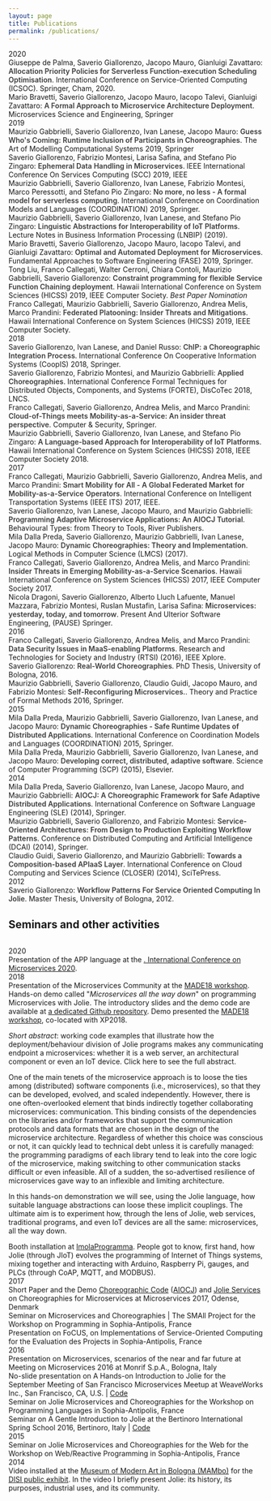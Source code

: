 ```yaml
---
layout: page
title: Publications
permalink: /publications/
---
```


<style>
  .paper-title {
    font-weight: 600 !important;
    color: #3c3c3c !important;
  }
</style>
<div class="mt-5"></div>

<div class="pub-year">
<span>2020</span>

  <div>
    
  <div>
  <a class="paper" href="icsoc2020"></a>
  Giuseppe de Palma, Saverio Giallorenzo, Jacopo Mauro, Gianluigi Zavattaro: 
  <span class="paper-title">Allocation Priority Policies for Serverless Function-execution Scheduling Optimisation</span>. 
  International Conference on Service-Oriented Computing (ICSOC). Springer, Cham, 2020.
  </div>
    
  <div>
  <a class="paper" href="mse2020"></a>
  <a class="bib" target="_blank" href="https://dblp.uni-trier.de/rec/bibtex/books/sp/20/BravettiGMTZ20"></a>
  Mario Bravetti, Saverio Giallorenzo, Jacopo Mauro, Iacopo Talevi, Gianluigi Zavattaro: 
  <span class="paper-title">A Formal Approach to Microservice Architecture Deployment</span>. 
  Microservices Science and Engineering, Springer
  </div>

</div>
</div>

<div class="pub-year">
<span>2019</span>

  <div>
    
  <div>
  <a class="paper" href="guess-who"></a>
  <a class="bib" target="_blank" href="https://dblp.uni-trier.de/rec/bibtex/conf/birthday/GabbrielliGLM19"></a>
  Maurizio Gabbrielli, Saverio Giallorenzo, Ivan Lanese, Jacopo Mauro: 
  <span class="paper-title">Guess Who's Coming: Runtime Inclusion of Participants in Choreographies</span>. 
  The Art of Modelling Computational Systems 2019, Springer
  </div>

  <div>
  <a class="paper" href="scc2019"></a>
  <a class="bib" target="_blank" href="https://dblp.uni-trier.de/rec/bibtex/conf/IEEEscc/GiallorenzoMSZ19"></a>
  Saverio Giallorenzo, Fabrizio Montesi, Larisa Safina, and Stefano Pio Zingaro: 
  <span class="paper-title">Ephemeral Data Handling in Microservices</span>. 
  IEEE International Conference On Services Computing (SCC) 2019, IEEE
  </div>

  <div>
  <a class="paper" href="coordination2019"></a>
  <a class="bib" target="_blank" href="https://dblp.org/rec/bibtex/conf/coordination/GabbrielliGLMPZ19"></a>
  Maurizio Gabbrielli, Saverio Giallorenzo, Ivan Lanese, Fabrizio Montesi, Marco Peressotti, and Stefano Pio Zingaro: 
  <span class="paper-title">No more, no less - A formal model for serverless computing</span>. 
  International Conference on Coordination Models and Languages (COORDINATION) 2019, Springer.
  </div>

  <div>
  <a class="paper" href="lnbip2019"></a>
  Maurizio Gabbrielli, Saverio Giallorenzo, Ivan Lanese, and Stefano Pio Zingaro: 
  <span class="paper-title">Linguistic Abstractions for Interoperability of IoT Platforms</span>. 
  Lecture Notes in Business Information Processing (LNBIP) (2019).
  </div>


  <div>
  <a class="paper" href="fase2019"></a>
  <a class="bib" target="_blank" href="https://dblp.org/rec/bibtex/conf/fase/BravettiGMTZ19"></a>
  Mario Bravetti, Saverio Giallorenzo, Jacopo Mauro, Iacopo Talevi, and Gianluigi Zavattaro: 
  <span class="paper-title">Optimal and Automated Deployment for Microservices</span>. 
  Fundamental Approaches to Software Engineering (FASE) 2019, Springer.
  </div>

  <div>
  <a class="paper" href="hicss2019_cp"></a>
  <a class="bib" target="_blank" href="https://dblp.org/rec/bibtex/conf/hicss/LiuCCCGG19"></a>
  Tong Liu, Franco Callegati, Walter Cerroni, Chiara Contoli, Maurizio Gabbrielli, Saverio Giallorenzo: 
  <span class="paper-title">Constraint programming for flexible Service Function Chaining deployment</span>. 
  Hawaii International Conference on System Sciences (HICSS) 2019, IEEE Computer Society. 
  <em>Best Paper Nomination</em>
  </div>

  <div>
  <a class="paper" href="hicss2019_sec"></a>
  <a class="bib" target="_blank" href="https://dblp.org/rec/bibtex/conf/hicss/CallegatiGGMP19"></a>
  Franco Callegati, Maurizio Gabbrielli, Saverio Giallorenzo, Andrea Melis, Marco Prandini: 
  <span class="paper-title">Federated Platooning: Insider Threats and Mitigations</span>. 
  Hawaii International Conference on System Sciences (HICSS) 2019, IEEE Computer Society.
  </div>

</div>
</div>


<div class="pub-year">
<span>2018</span>

 <div>

  <div>
  <a class="paper" href="coopis2018"></a>
  <a class="bib" target="_blank" href="https://dblp.org/rec/bibtex/conf/otm/GiallorenzoLR18"></a>
  Saverio Giallorenzo, Ivan Lanese, and Daniel Russo: 
  <span class="paper-title">ChIP: a Choreographic Integration Process</span>. 
  International Conference On Cooperative Information Systems (CoopIS) 2018, Springer.
  </div>

  <div>
  <a class="paper" href="forte2018"></a>
  <a class="bib" target="_blank" href="https://dblp.uni-trier.de/rec/bibtex/conf/forte/GiallorenzoMG18"></a>
  Saverio Giallorenzo, Fabrizio Montesi, and Maurizio Gabbrielli: 
  <span class="paper-title">Applied Choreographies</span>. 
  International Conference Formal Techniques for Distributed Objects, Components, and Systems (FORTE), DisCoTec 2018, LNCS.
  </div>

  <div>
  <a class="paper" href="cs2018"></a>
  <a class="bib" target="_blank" href="https://dblp.uni-trier.de/rec/bibtex/journals/compsec/CallegatiGMP18"></a>
  Franco Callegati, Saverio Giallorenzo, Andrea Melis, and Marco Prandini: 
  <span class="paper-title">Cloud-of-Things meets Mobility-as-a-Service: An insider threat perspective</span>. 
  Computer & Security, Springer.
  </div>

  <div>
  <a class="paper" href="hicss2018"></a>
  <a class="bib" target="_blank" href="https://dblp.uni-trier.de/rec/bibtex/conf/hicss/GabbrielliGLZ18"></a>
  Maurizio Gabbrielli, Saverio Giallorenzo, Ivan Lanese, and Stefano Pio Zingaro: 
  <span class="paper-title">A Language-based Approach for Interoperability of IoT Platforms</span>. 
  Hawaii International Conference on System Sciences (HICSS) 2018, IEEE Computer Society 2018.
  </div>

</div>
</div>

<div class="pub-year">
<span>2017</span>

  <div>
  <a class="paper" href="itsc2017"></a>
  <a class="bib" target="_blank" href="https://dblp.uni-trier.de/rec/bibtex/conf/itsc/CallegatiGGMP17"></a>
  Franco Callegati, Maurizio Gabbrielli, Saverio Giallorenzo, Andrea Melis, and Marco Prandini: 
  <span class="paper-title">Smart Mobility for All - A Global Federated Market for Mobility-as-a-Service Operators</span>. 
  International Conference on Intelligent Transportation Systems (IEEE ITS) 2017, IEEE.
  </div>

  <div>
  <a class="paper" href="betty2017"></a>
  <a class="bib" target="_blank" href="http://cs.unibo.it/~sgiallor/publications/betty2017/bib.html"></a>
  Saverio Giallorenzo, Ivan Lanese, Jacopo Mauro, and Maurizio Gabbrielli: 
  <span class="paper-title">Programming Adaptive Microservice Applications: An AIOCJ Tutorial</span>. 
  Behavioural Types: from Theory to Tools, River Publishers.
  </div>

  <div>
  <a class="paper" href="lmcs2017"></a>
  <a class="bib" target="_blank" href="http://dblp.uni-trier.de/rec/bibtex/journals/corr/PredaGGLM16"></a>
  Mila Dalla Preda, Saverio Giallorenzo, Maurizio Gabbrielli, Ivan Lanese, Jacopo Mauro: 
  <span class="paper-title">Dynamic Choreographies: Theory and Implementation</span>.
  Logical Methods in Computer Science (LMCS) (2017).
  </div>

  <div>
  <a class="paper" href="hicss2017"></a>
  <a class="bib" target="_blank" href="http://dblp.uni-trier.de/rec/bibtex/conf/hicss/MelisPGC17"></a>
  Franco Callegati, Saverio Giallorenzo, Andrea Melis, and Marco Prandini: 
  <span class="paper-title">Insider Threats in Emerging Mobility-as-a-Service Scenarios</span>.
  Hawaii International Conference on System Sciences (HICSS) 2017, IEEE Computer Society 2017.
  </div>

  <div>
  <a class="paper" href="msytt"></a>
  <a class="bib" target="_blank" href="https://dblp.uni-trier.de/rec/bibtex/books/sp/17/DragoniGLMMMS17"></a>
  Nicola Dragoni, Saverio Giallorenzo, Alberto Lluch Lafuente, Manuel Mazzara, Fabrizio Montesi, Ruslan Mustafin, Larisa Safina:
  <span class="paper-title">Microservices: yesterday, today, and tomorrow</span>.
  Present And Ulterior Software Engineering, (PAUSE) Springer.
  </div>

</div>

<div class="pub-year">
<span>2016</span>

  <div>
  <a class="paper" href="rtsi2016"></a>
  <a class="bib" target="_blank" href="http://dblp.uni-trier.de/rec/bibtex/conf/rtsi/CallegatiGMP16"></a>
  Franco Callegati, Saverio Giallorenzo, Andrea Melis, and Marco Prandini: 
  <span class="paper-title">Data Security Issues in MaaS-enabling Platforms</span>.
  Research and Technologies for Society and Industry (RTSI) (2016), IEEE Xplore.</div>

  <div>
  <a class="paper" href="phdthesis"></a>
  <a class="bib" target="_blank" href="/publications/phdthesis/bib.html"></a>
  Saverio Giallorenzo: 
  <span class="paper-title">Real-World Choreographies</span>.
  PhD Thesis, University of Bologna, 2016. </div>

  <div>
  <a class="paper" href="self-reconfiguring"></a>
  <a class="bib" target="_blank" href="http://dblp.uni-trier.de/rec/bibtex/conf/birthday/GabbrielliGGMM16"></a>
  Maurizio Gabbrielli, Saverio Giallorenzo, Claudio Guidi, Jacopo Mauro, and Fabrizio Montesi: 
  <span class="paper-title">Self-Reconfiguring Microservices.</span>.
  Theory and Practice of Formal Methods 2016, Springer.
  </div>

</div>

<div class="pub-year">
  <span>2015</span>

  <div>
  <a class="paper" href="dioc"></a>
  <a class="bib" target="_blank" href="http://dblp.uni-trier.de/rec/bibtex/conf/coordination/PredaGGLM15"></a>
  Mila Dalla Preda, Maurizio Gabbrielli, Saverio Giallorenzo, Ivan Lanese, and Jacopo Mauro: 
  <span class="paper-title">Dynamic Choreographies - Safe Runtime Updates of Distributed Applications</span>.
  International Conference on Coordination Models and Languages (COORDINATION) 2015, Springer.
  </div>

  <div>
  <a class="paper" href="scp2014"></a>
  <a class="bib" target="_blank" href="http://dblp.uni-trier.de/rec/bibtex/journals/scp/PredaGGLM15"></a>
  Mila Dalla Preda, Maurizio Gabbrielli, Saverio Giallorenzo, Ivan Lanese, and Jacopo Mauro: 
  <span class="paper-title">Developing correct, distributed, adaptive software</span>.
  Science of Computer Programming (SCP) (2015), Elsevier.
  </div>

  </div>

<div class="pub-year"> 
  <span>2014</span>

  <div>
  <a class="paper" href="aiocj"></a>
  <a class="bib" target="_blank" href="http://dblp.uni-trier.de/rec/bibtex/conf/sle/PredaGLMG14"></a>
  Mila Dalla Preda, Saverio Giallorenzo, Ivan Lanese, Jacopo Mauro, and Maurizio Gabbrielli: 
  <span class="paper-title">AIOCJ: A Choreographic Framework for Safe Adaptive Distributed Applications</span>.
  International Conference on Software Language Engineering (SLE) (2014), Springer.
  </div>

  <div>
  <a class="paper" href="eSOAs"></a>
  <a class="bib" target="_blank" href="http://dblp.uni-trier.de/rec/bibtex/conf/dcai/GabbrielliGM14"></a>
  Maurizio Gabbrielli, Saverio Giallorenzo, and Fabrizio Montesi:
  <span class="paper-title">Service-Oriented Architectures: From Design to Production Exploiting Workflow Patterns</span>.
  Conference on Distributed Computing and Artificial Intelligence (DCAI) (2014), Springer.
  </div>

  <div>
  <a class="paper" href="APIaaS"></a>
  <a class="bib" target="_blank" href="http://dblp.uni-trier.de/rec/bibtex/conf/closer/GuidiGG14"></a>
  Claudio Guidi, Saverio Giallorenzo, and Maurizio Gabbrielli:
  <span class="paper-title">Towards a Composition-based APIaaS Layer</span>.
  International Conference on Cloud Computing and Services Science (CLOSER) (2014), SciTePress.
  </div>

</div>

<div class="pub-year"> 
  <span>2012</span>
  
  <div>
  <a class="paper" href="masterthesis"></a>
  <a class="bib" target="_blank" href="/publications/masterthesis/bib.html"></a>
  Saverio Giallorenzo: 
  <span class="paper-title">Workflow Patterns For Service Oriented Computing In Jolie</span>.
  Master Thesis, University of Bologna, 2012.
  </div>

</div>

## Seminars and other activities
<div style="height:1em;"></div>

<div class="pub-year">
<span>2020</span>

  <div>
    <a href="/publications/seminars/MC2020.pdf" class="paper"></a> 
    Presentation of the APP language at the <a href="https://conf-micro.services/2020/">.
    International Conference on Microservices 2020</a>.
  </div>

</div>

<div class="pub-year">
<span>2018</span>

  <div>
    <a href="/publications/seminars/MADE18_MSC.pdf" class="paper"></a>
    Presentation of the Microservices Community at the <a href="https://sites.google.com/view/made18/">MADE18 workshop</a>.
  </div>

  <div>
  <a class="demo" ></a>
  Hands-on demo called "<em>Microservices all the way down</em>"
  on programming Microservices with Jolie.
  The introductory <a href="https://github.com/thesave/made18_hands_on" class="paper" ></a>
  slides and the <a href="https://github.com/thesave/made18_hands_on" class="source"></a>
  demo code are available at <a href="https://github.com/thesave/made18_hands_on">
  a dedicated Github repository</a>.
  Demo presented the <a href="https://sites.google.com/view/made18/">MADE18 workshop</a>, co-located with XP2018. 
  <p><em>Short abstract</em>: working code examples that illustrate how the deployment/behaviour division of Jolie programs 
  makes any communicating endpoint a microservices: whether it is a web server, an architectural component or even an IoT 
  device.
  <span style="cursor:pointer" data-target="#MADE18abstract" onclick="toggleTriangle( $( this ) );" >
  <span class="fas fa-lg fa-angle-right"></span>
  Click here to see the full abstract.
  </span></p>

<div class="panel panel-default collapse" id="MADE18abstract">
  <div class="panel-body small">

  <p>One of the main tenets of the microservice approach is to loose the ties among (distributed) software components (i.e., microservices), so that they can be developed, evolved, and scaled independently.
  However, there is one often-overlooked element that binds indirectly together collaborating microservices: communication.
  This binding consists of the dependencies on the libraries and/or frameworks that support the communication protocols and data formats that are chosen in the design of the microservice architecture.
  Regardless of whether this choice was conscious or not, it can quickly lead to technical debt unless it is carefully managed: the programming paradigms of each library tend to leak into the core logic of the microservice, making switching to other communication stacks difficult or even infeasible.
  All of a sudden, the so-advertised resilience of microservices gave way to an inflexible and limiting architecture.</p>

  <p>In this hands-on demonstration we will see, using the Jolie language, how suitable language abstractions can loose these implicit couplings.
  The ultimate aim is to experiment how, through the lens of Jolie, web services, traditional programs, and even IoT devices are all the same: microservices, all the way down.</p>

  </div>
  </div>
</div>


  <div>
    <a class="demo" ></a>
    Booth installation at <a href="https://twitter.com/hashtag/imolaProgramma?src=hash">ImolaProgramma</a>.
People got to know, first hand, how Jolie (through JIoT) evolves the programming of Internet of Things systems, mixing together and interacting with Arduino, Raspberry Pi, gauges, and PLCs (through CoAP, MQTT, and MODBUS).
  </div>

</div>

<div class="pub-year">
<span>2017</span>

  <div>
  <a class="paper" href="seminars/MS2017.pdf"></a>
  Short Paper and the Demo <a href="seminars/MS2017.ioc"><span class="source"></span>Choreographic Code</a>  (<a href="http://www.cs.unibo.it/projects/jolie/aiocj.html">AIOCJ</a>) and <a href="seminars/MS2017_services.zip"><span class="source"></span>Jolie Services</a> on <span>Choreographies for Microservices</span> at Microservices 2017, Odense, Denmark
  </div>

  <div>
  <a class="paper" href="seminars/Eval_Inria_2017_Long.pdf"></a>
  Seminar on <span>Microservices and Choreographies | The SMAll Project</span> for the Workshop on Programming in Sophia-Antipolis, France
  </div>

  <div>
  <a class="paper" href="seminars/Eval_Inria_2017_Short.pdf"></a> 
  Presentation on <span>FoCUS, on Implementations of Service-Oriented Computing</span> for the Evaluation des Projects in Sophia-Antipolis, France  
  </div>

</div>

<div class="pub-year">
<span>2016</span>

  <div>
  <a class="paper" href="seminars/MoM2016.pdf"></a>
  Presentation on <span> Microservices, scenarios of the near and far future</span> at Meeting on Microservices 2016 at Monrif S.p.A., Bologna, Italy
  </div>

  <div>
  <a class="paper" href="seminars/SF2016.pdf"></a> 
  No-slide presentation on <span> A Hands-on Introduction to Jolie</span> for the September Meeting of San Francisco Microservices Meetup at WeaveWorks Inc., San Francisco, CA, U.S. | 
  <a href="seminars/SF2016.zip"><span class="source"></span>Code</a>
  </div>

  <div>
  <a class="paper" href="seminars/Workshop_Sophia_2016.pdf"></a>
  Seminar on <span>Jolie Microservices and Choreographies</span> for the Workshop on Programming Languages in Sophia-Antipolis, France 
  </div>

  <div>
  <a class="paper" href="seminars/BISS2016.pdf"></a>
  Seminar on <span>A Gentle Introduction to Jolie</span> at the Bertinoro International Spring School 2016, Bertinoro, Italy | <a href="seminars/BISS2016.zip"><span class="source"></span>Code</a>
  </div>

</div>

<div class="pub-year">
<span>2015</span>

  <div>
  <a class="paper" href="seminars/Workshop_Sophia_2015.pdf"></a>
  Seminar on <span>Jolie Microservices and Choreographies for the Web</span> for the Workshop on Web/Reactive Programming in Sophia-Antipolis, France
  </div>

</div>

<div class="pub-year">
<span>2014</span>

  <div>
  <a class="video" href="MAMbo"></a>
  Video installed at the <a href="http://www.mambo-bologna.org/en/">Museum of Modern Art in Bologna (MAMbo)</a> for the
  <a href="http://www.mambo-bologna.org/eventi/evento-1350/">DISI public exhibit</a>.
In the video I briefly present Jolie: its history, its purposes, industrial uses, and its community.
  </div>

</div>